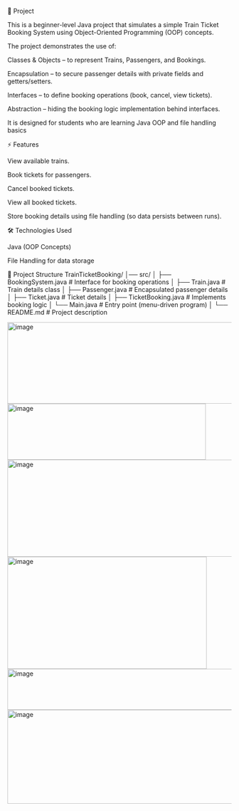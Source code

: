 📌 Project 

This is a beginner-level Java project that simulates a simple Train Ticket Booking System using Object-Oriented Programming (OOP) concepts.

The project demonstrates the use of:

Classes & Objects – to represent Trains, Passengers, and Bookings.

Encapsulation – to secure passenger details with private fields and getters/setters.

Interfaces – to define booking operations (book, cancel, view tickets).

Abstraction – hiding the booking logic implementation behind interfaces.

It is designed for students who are learning Java OOP and file handling basics

⚡ Features

View available trains.

Book tickets for passengers.

Cancel booked tickets.

View all booked tickets.

Store booking details using file handling (so data persists between runs).

🛠️ Technologies Used

Java (OOP Concepts)

File Handling for data storage

📂 Project Structure
TrainTicketBooking/
│── src/
│   ├── BookingSystem.java     # Interface for booking operations
│   ├── Train.java             # Train details class
│   ├── Passenger.java         # Encapsulated passenger details
│   ├── Ticket.java            # Ticket details
│   ├── TicketBooking.java     # Implements booking logic
│   └── Main.java              # Entry point (menu-driven program)
│
└── README.md                  # Project description

<img width="657" height="183" alt="image" src="https://github.com/user-attachments/assets/696628c7-de69-491b-87e2-76a66b2db72b" />
<img width="446" height="126" alt="image" src="https://github.com/user-attachments/assets/b89524ee-066f-46c9-852e-acb19a64b76d" />
<img width="518" height="218" alt="image" src="https://github.com/user-attachments/assets/73917135-0a8e-47dc-942a-5fd16cc4a201" />
<img width="448" height="252" alt="image" src="https://github.com/user-attachments/assets/6ccca542-9a01-421c-a9b5-fa26eacc45db" />
<img width="697" height="92" alt="image" src="https://github.com/user-attachments/assets/6a6f1398-cf57-4e5b-936e-11d606d87d48" />
<img width="514" height="211" alt="image" src="https://github.com/user-attachments/assets/6ac02497-ed2d-4b37-ac49-f1ed87686df8" />






